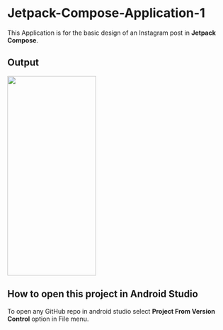 ﻿# Jetpack-Compose-Application-1

This Application is for the basic design of an Instagram post in **Jetpack Compose**.

## Output

<img src="https://user-images.githubusercontent.com/70137590/196743308-d37be1c2-bf7c-412c-b56e-ab62457f55c2.jpg" width="200" height="450"/>

## How to open this project in Android Studio

To open any GitHub repo in android studio select **Project From Version Control** option in File menu.
